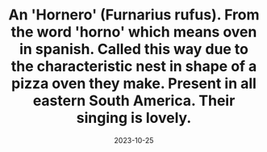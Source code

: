---
desktop_image_url: /assets/images/hornero_desktop.jpg
mobile_image_url: /assets/images/hornero_mobile.jpg
desktop_width: 1280
mobile_width: 480
alt: "Photo of a light brown bird in a lamp post next to its nest which has a shape of an oven pizza, an hornero"
title: "An 'Hornero' (Furnarius rufus). From the word 'horno' which means oven in spanish. Called this way due to the characteristic nest in shape of a pizza oven they make. Present in all eastern South America. Their singing is lovely."
date: 2023-10-25
---